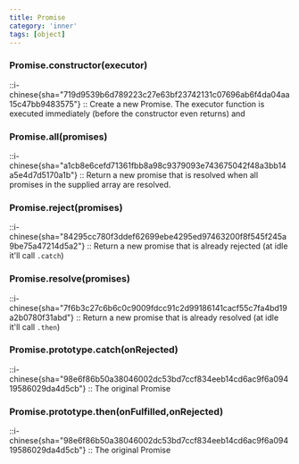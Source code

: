 ```yaml
---
title: Promise
category: 'inner'
tags: [object]
---
```


<!--constructor--> 
<!--1--> 

### Promise.constructor(executor)

::i-chinese{sha="719d9539b6d789223c27e63bf23742131c07696ab6f4da04aa15c47bb9483575"}
::
Create a new Promise. The executor function is executed immediately (before the
constructor even returns) and

<!--3--> 

### Promise.all(promises)

::i-chinese{sha="a1cb8e6cefd71361fbb8a98c9379093e743675042f48a3bb14a5e4d7d5170a1b"}
::
Return a new promise that is resolved when all promises in the supplied array
are resolved.

### Promise.reject(promises)

::i-chinese{sha="84295cc780f3ddef62699ebe4295ed97463200f8f545f245a9be75a47214d5a2"}
::
Return a new promise that is already rejected (at idle it'll call `.catch`)

### Promise.resolve(promises)

::i-chinese{sha="7f6b3c27c6b6c0c9009fdcc91c2d99186141cacf55c7fa4bd19a2b0780f31abd"}
::
Return a new promise that is already resolved (at idle it'll call `.then`)

<!--2--> 

### Promise.prototype.catch(onRejected)

::i-chinese{sha="98e6f86b50a38046002dc53bd7ccf834eeb14cd6ac9f6a09419586029da4d5cb"}
::
The original Promise

### Promise.prototype.then(onFulfilled,onRejected)

::i-chinese{sha="98e6f86b50a38046002dc53bd7ccf834eeb14cd6ac9f6a09419586029da4d5cb"}
::
The original Promise
